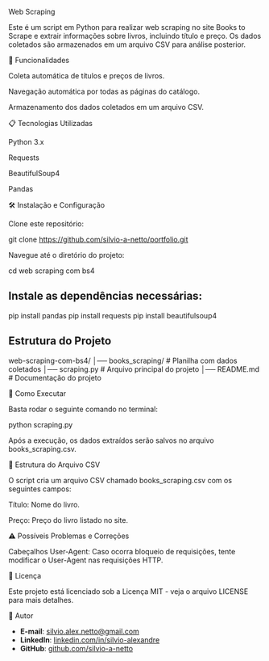 Web Scraping

Este é um script em Python para realizar web scraping no site Books to Scrape e extrair informações sobre livros, incluindo título e preço. Os dados coletados são armazenados em um arquivo CSV para análise posterior.

📌 Funcionalidades

Coleta automática de títulos e preços de livros.

Navegação automática por todas as páginas do catálogo.

Armazenamento dos dados coletados em um arquivo CSV.

📋 Tecnologias Utilizadas

Python 3.x

Requests

BeautifulSoup4

Pandas

🛠️ Instalação e Configuração

Clone este repositório:

   git clone https://github.com/silvio-a-netto/portfolio.git

Navegue até o diretório do projeto:

   cd web scraping com bs4

## Instale as dependências necessárias:

   pip install pandas
   pip install requests
   pip install beautifulsoup4

## Estrutura do Projeto
web-scraping-com-bs4/
│── books_scraping/ # Planilha com dados coletados
│── scraping.py # Arquivo principal do projeto
│── README.md # Documentação do projeto

🚀 Como Executar

Basta rodar o seguinte comando no terminal:

   python scraping.py

Após a execução, os dados extraídos serão salvos no arquivo books_scraping.csv.

📂 Estrutura do Arquivo CSV

O script cria um arquivo CSV chamado books_scraping.csv com os seguintes campos:

Título: Nome do livro.

Preço: Preço do livro listado no site.

⚠️ Possíveis Problemas e Correções

Cabeçalhos User-Agent: Caso ocorra bloqueio de requisições, tente modificar o User-Agent nas requisições HTTP.

📝 Licença

Este projeto está licenciado sob a Licença MIT - veja o arquivo LICENSE para mais detalhes.

👤 Autor

- **E-mail**: silvio.alex.netto@gmail.com
- **LinkedIn**: [linkedin.com/in/silvio-alexandre](https://www.linkedin.com/in/silvio-alexandre-1a8088312/)
- **GitHub**: [github.com/silvio-a-netto](https://github.com/silvio-a-netto)

